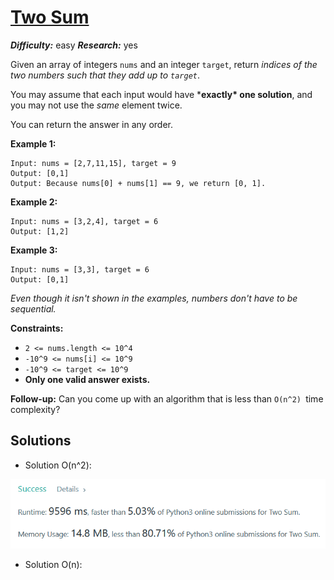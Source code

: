 # [Two Sum](https://leetcode.com/problems/two-sum/)

***Difficulty:*** easy
***Research:*** yes

Given an array of integers `nums` and an integer `target`, return *indices of the two numbers such that they add up to `target`*.

You may assume that each input would have ***exactly\* one solution**, and you may not use the *same* element twice.

You can return the answer in any order.

**Example 1:**

```
Input: nums = [2,7,11,15], target = 9
Output: [0,1]
Output: Because nums[0] + nums[1] == 9, we return [0, 1].
```

**Example 2:**

```
Input: nums = [3,2,4], target = 6
Output: [1,2]
```

**Example 3:**

```
Input: nums = [3,3], target = 6
Output: [0,1]
```

*Even though it isn't shown in the examples, numbers don't have to be sequential.*

**Constraints:**

- `2 <= nums.length <= 10^4`
- `-10^9 <= nums[i] <= 10^9`
- `-10^9 <= target <= 10^9`
- **Only one valid answer exists.**

 

**Follow-up:** Can you come up with an algorithm that is less than `O(n^2) `time complexity?

## Solutions

- Solution O(n^2):

![image-20210823142342720](python/basic.png)

- Solution O(n):
